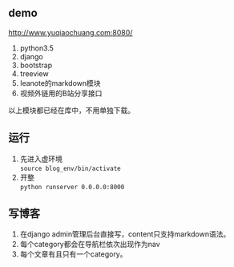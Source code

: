 ## demo
http://www.yuqiaochuang.com:8080/
1. python3.5
2. django
3. bootstrap
4. treeview
5. leanote的markdown模块
6. 视频外链用的B站分享接口

以上模块都已经在库中，不用单独下载。
## 运行
1. 先进入虚环境<br>
```source blog_env/bin/activate```
2. 开整<br>
```python runserver 0.0.0.0:8000```

## 写博客
1. 在django admin管理后台直接写，content只支持markdown语法。
2. 每个category都会在导航栏依次出现作为nav
2. 每个文章有且只有一个category。
